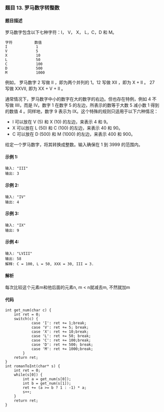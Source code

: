 ### **题目    13. 罗马数字转整数**

#### 题目描述
罗马数字包含以下七种字符：I， V， X， L，C，D 和 M。
```
字符          数值
I             1
V             5
X             10
L             50
C             100
D             500
M             1000
```
例如， 罗马数字 2 写做 II ，即为两个并列的 1。12 写做 XII ，即为 X + II 。 27 写做  XXVII, 即为 XX + V + II 。

通常情况下，罗马数字中小的数字在大的数字的右边。但也存在特例，例如 4 不写做 IIII，而是 IV。数字 1 在数字 5 的左边，所表示的数等于大数 5 减小数 1 得到的数值 4 。同样地，数字 9 表示为 IX。这个特殊的规则只适用于以下六种情况：

   - I 可以放在 V (5) 和 X (10) 的左边，来表示 4 和 9。
   - X 可以放在 L (50) 和 C (100) 的左边，来表示 40 和 90。 
   - C 可以放在 D (500) 和 M (1000) 的左边，来表示 400 和 900。

给定一个罗马数字，将其转换成整数。输入确保在 1 到 3999 的范围内。

#### 示例 1:
```
输入: "III"
输出: 3
```
#### 示例 2:
```
输入: "IV"
输出: 4
```
#### 示例 3:
```
输入: "IX"
输出: 9
```
#### 示例 4:
```
输入: "LVIII"
输出: 58
解释: C = 100, L = 50, XXX = 30, III = 3.
```
#### 解析
每次比较这个元素m和他后面的元素n, m < n就减去m, 不然就加m
#### 代码
```
int get_num(char c) {
    int ret = 0;
    switch(c) {
            case 'I': ret += 1;break;
            case 'V': ret += 5; break;
            case 'X': ret += 10;break;
            case 'L': ret += 50; break;
            case 'C': ret += 100;break;
            case 'D': ret += 500; break;
            case 'M': ret += 1000;break;
        }
    return ret;
}
int romanToInt(char* s) {
    int ret = 0;
    while(s[0]) {
        int a = get_num(s[0]);
        int b = get_num(s[1]);
        ret += (a >= b ? 1 : -1) * a;
        s++;
    }
    return ret;
}
```























